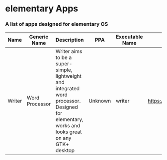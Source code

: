 elementary Apps
==============

### A list of apps designed for elementary OS



Name | Generic Name | Description | PPA | Executable Name | link
-----|--------------|-------------|-----|-----------------|-----
Writer | Word Processor | Writer aims to be a super-simple, lightweight and integrated word processor. Designed for elementary, works and looks great on any GTK+ desktop| Unknown | writer | https://launchpad.net/writer
